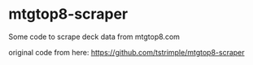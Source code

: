 # mtgtop8-scraper
Some code to scrape deck data from mtgtop8.com


original code from here: https://github.com/tstrimple/mtgtop8-scraper
